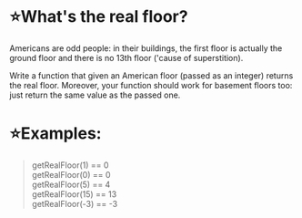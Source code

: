 # :star:What's the real floor?

Americans are odd people: in their buildings, the first floor is actually the ground floor and there is no 13th floor ('cause of superstition).

Write a function that given an American floor (passed as an integer) returns the real floor.
Moreover, your function should work for basement floors too: just return the same value as the passed one.

# :star:Examples:

> getRealFloor(1) == 0  <br>
getRealFloor(0) == 0 <br>
getRealFloor(5) == 4 <br>
getRealFloor(15) == 13 <br>
getRealFloor(-3) == -3